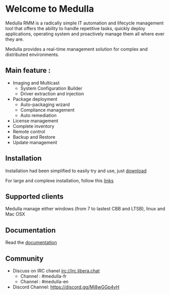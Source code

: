 # Welcome to Medulla

Medulla RMM is a radically simple IT automation and lifecycle management tool that offers the ability to handle repetitive tasks, quickly deploy applications, operating system and proactively manage them all where ever they are. 

Medulla provides a real-time management solution for complex and distributed environments.

## Main feature :

* Imaging and Multicast
  * System Configuration Builder
  * Driver extraction and injection
* Package deployment
  * Auto-packaging wizard
  * Compliance management
  * Auto remediation
* License management
* Complete inventory
* Remote control
* Backup and Restore
* Update management

## Installation

Installation had been simplified to easily try and use, just [download](https://medulla-tech.io/telecharger-medulla/)

For large and complexe installation, follow this [links](https://github.com/medulla-tech/integration//blob/main/README.md)

## Supported clients

Medulla manage either windows (from 7 to lastest CBB and LTSB), linux and Mac OSX 

## Documentation

Read the [documentation](https://medulla-doc.readthedocs.io/fr/latest/) 


## Community

* Discuss on IRC chanel [irc://irc.libera.chat](https://web.libera.chat/)
  * Channel : #medulla-fr
  * Channel : #medulla-en
* Discord Channel: https://discord.gg/Mj8wGGp4yH
